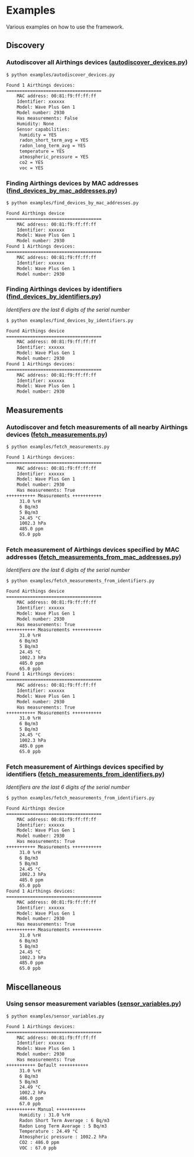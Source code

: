 # Examples

Various examples on how to use the framework.

## Discovery

### Autodiscover all Airthings devices ([autodiscover_devices.py](./autodiscover_devices.py))

`$ python examples/autodiscover_devices.py`

```bash
Found 1 Airthings devices:
====================================
	MAC address: 00:81:f9:ff:ff:ff
	Identifier: xxxxxx
	Model: Wave Plus Gen 1
	Model number: 2930
	Has measurements: False
	Humidity: None
	Sensor capabilities:
	 humidity = YES
	 radon_short_term_avg = YES
	 radon_long_term_avg = YES
	 temperature = YES
	 atmospheric_pressure = YES
	 co2 = YES
	 voc = YES
```

### Finding Airthings devices by MAC addresses ([find_devices_by_mac_addresses.py](./find_devices_by_mac_addresses.py))

`$ python examples/find_devices_by_mac_addresses.py`

```bash
Found Airthings device
====================================
	MAC address: 00:81:f9:ff:ff:ff
	Identifier: xxxxxx
	Model: Wave Plus Gen 1
	Model number: 2930
Found 1 Airthings devices:
====================================
	MAC address: 00:81:f9:ff:ff:ff
	Identifier: xxxxxx
	Model: Wave Plus Gen 1
	Model number: 2930
```

### Finding Airthings devices by identifiers ([find_devices_by_identifiers.py](./find_devices_by_identifiers.py))

_Identifiers are the last 6 digits of the serial number_

`$ python examples/find_devices_by_identifiers.py`

```bash
Found Airthings device
====================================
	MAC address: 00:81:f9:ff:ff:ff
	Identifier: xxxxxx
	Model: Wave Plus Gen 1
	Model number: 2930
Found 1 Airthings devices:
====================================
	MAC address: 00:81:f9:ff:ff:ff
	Identifier: xxxxxx
	Model: Wave Plus Gen 1
	Model number: 2930
```

## Measurements

### Autodiscover and fetch measurements of all nearby Airthings devices ([fetch_measurements.py](./fetch_measurements.py))

`$ python examples/fetch_measurements.py`

```bash
Found 1 Airthings devices:
====================================
	MAC address: 00:81:f9:ff:ff:ff
	Identifier: xxxxxx
	Model: Wave Plus Gen 1
	Model number: 2930
	Has measurements: True
+++++++++++ Measurements +++++++++++
	 31.0 %rH
	 6 Bq/m3
	 5 Bq/m3
	 24.45 °C
	 1002.3 hPa
	 485.0 ppm
	 65.0 ppb
```

### Fetch measurement of Airthings devices specified by MAC addresses ([fetch_measurements_from_mac_addresses.py](./fetch_measurements_from_mac_addresses.py))

_Identifiers are the last 6 digits of the serial number_

`$ python examples/fetch_measurements_from_identifiers.py`

```bash
Found Airthings device
====================================
	MAC address: 00:81:f9:ff:ff:ff
	Identifier: xxxxxx
	Model: Wave Plus Gen 1
	Model number: 2930
	Has measurements: True
+++++++++++ Measurements +++++++++++
	 31.0 %rH
	 6 Bq/m3
	 5 Bq/m3
	 24.45 °C
	 1002.3 hPa
	 485.0 ppm
	 65.0 ppb
Found 1 Airthings devices:
====================================
	MAC address: 00:81:f9:ff:ff:ff
	Identifier: xxxxxx
	Model: Wave Plus Gen 1
	Model number: 2930
	Has measurements: True
+++++++++++ Measurements +++++++++++
	 31.0 %rH
	 6 Bq/m3
	 5 Bq/m3
	 24.45 °C
	 1002.3 hPa
	 485.0 ppm
	 65.0 ppb
```

### Fetch measurement of Airthings devices specified by identifiers ([fetch_measurements_from_identifiers.py](./fetch_measurements_from_identifiers.py))

_Identifiers are the last 6 digits of the serial number_

`$ python examples/fetch_measurements_from_identifiers.py`

```bash
Found Airthings device
====================================
	MAC address: 00:81:f9:ff:ff:ff
	Identifier: xxxxxx
	Model: Wave Plus Gen 1
	Model number: 2930
	Has measurements: True
+++++++++++ Measurements +++++++++++
	 31.0 %rH
	 6 Bq/m3
	 5 Bq/m3
	 24.45 °C
	 1002.3 hPa
	 485.0 ppm
	 65.0 ppb
Found 1 Airthings devices:
====================================
	MAC address: 00:81:f9:ff:ff:ff
	Identifier: xxxxxx
	Model: Wave Plus Gen 1
	Model number: 2930
	Has measurements: True
+++++++++++ Measurements +++++++++++
	 31.0 %rH
	 6 Bq/m3
	 5 Bq/m3
	 24.45 °C
	 1002.3 hPa
	 485.0 ppm
	 65.0 ppb
```

## Miscellaneous

### Using sensor measurement variables ([sensor_variables.py](./sensor_variables.py))

`$ python examples/sensor_variables.py`

```bash
Found 1 Airthings devices:
====================================
	MAC address: 00:81:f9:ff:ff:ff
	Identifier: xxxxxx
	Model: Wave Plus Gen 1
	Model number: 2930
	Has measurements: True
+++++++++++ Default +++++++++++
	 31.0 %rH
	 6 Bq/m3
	 5 Bq/m3
	 24.49 °C
	 1002.2 hPa
	 486.0 ppm
	 67.0 ppb
+++++++++++ Manual +++++++++++
	 Humidity : 31.0 %rH
	 Radon Short Term Average : 6 Bq/m3
	 Radon Long Term Average : 5 Bq/m3
	 Temperature : 24.49 °C
	 Atmospheric pressure : 1002.2 hPa
	 CO2 : 486.0 ppm
	 VOC : 67.0 ppb
```
